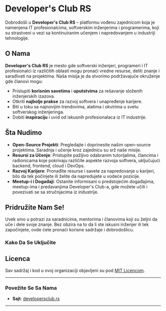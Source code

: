 # Developer's Club RS

Dobrodošli u **Developer's Club RS** – platformu vođenu zajednicom koja je namenjena IT profesionalcima, softverskim inženjerima i programerima, koji su strastveni u vezi sa kontinuiranim učenjem i napredovanjem u industriji tehnologije.

## O Nama

**Developer's Club RS** je mesto gde softverski inženjeri, programeri i IT profesionalci iz različitih oblasti mogu pronaći vredne resurse, deliti znanje i sarađivati na projektima. Naša misija je da stvorimo podržavajuće okruženje gde članovi mogu:

- Pristupiti **korisnim savetima** i **uputstvima** za rešavanje složenih inženjerskih izazova.
- Otkriti **najbolje prakse** za razvoj softvera i unapređenje karijere.
- Biti u toku sa najnovijim trendovima, alatima i okvirima u svetu softverskog inženjeringa.
- Dobiti **inspiraciju** i uvid od iskusnih profesionalaca iz IT industrije.

## Šta Nudimo

- **Open-Source Projekti**: Pregledajte i doprinesite našim open-source projektima. Saradnja i učenje kroz zajednicu su srž naše misije.
- **Resursi za Učenje**: Pristupite pažljivo odabranim tutorijalima, člancima i radionicama koje pokrivaju različite aspekte razvoja softvera, uključujući backend, frontend, cloud i DevOps.
- **Razvoj Karijere**: Pronađite resurse i savete za napredovanje u karijeri, bilo da tek počinjete ili želite da napredujete u vodeće pozicije.
- **Meetup-i i Događaji**: Ostanite informisani o predstojećim događajima, meetup-ima i predavanjima Developer's Club-a, gde možete učiti i povezivati se sa stručnjacima iz industrije.

## Pridružite Nam Se!

Uvek smo u potrazi za saradnicima, mentorima i članovima koji su željni da uče i dele svoje znanje. 
Bez obzira na to da li ste iskusni inženjer ili tek započinjete, ovde ćete pronaći korisne sadržaje i dobrodošlicu.

### Kako Da Se Uključite

## Licenca

Sav sadržaj i kod u ovoj organizaciji objavljeni su pod [MIT Licencom](LICENSE).

---

### Povežite Se Sa Nama

- **Sajt**: [developersclub.rs](https://developersclub.rs)

---

